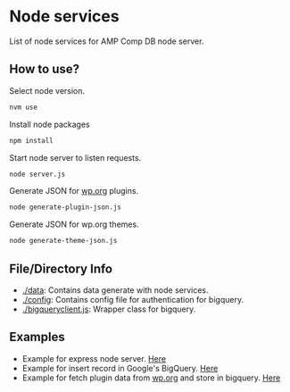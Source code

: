 # Node services
List of node services for AMP Comp DB node server.

## How to use?

Select node version.
```bash
nvm use
```

Install node packages
```bash
npm install
```

Start node server to listen requests.
```bash
node server.js
```

Generate JSON for [wp.org](wp.org) plugins.
```bash
node generate-plugin-json.js
```

Generate JSON for wp.org themes.
```bash
node generate-theme-json.js
```

## File/Directory Info
- [./data](./data/): Contains data generate with node services.
- [./config](./config/): Contains config file for authentication for bigquery.
- [./bigqueryclient.js](./bigqueryclient.js): Wrapper class for bigquery.


## Examples

- Example for express node server. [Here](server.js)
- Example for insert record in Google's BigQuery. [Here](server.js#L29-L38)
- Example for fetch plugin data from [wp.org](wp.org) and store in bigquery. [Here](./wporg-plugin.js) 